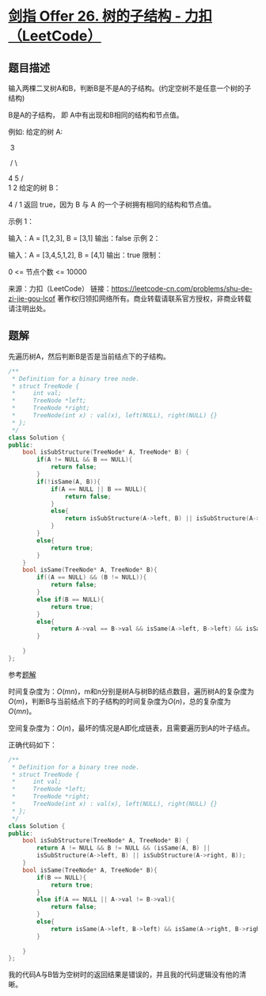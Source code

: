# [剑指 Offer 26. 树的子结构 - 力扣（LeetCode）](https://leetcode-cn.com/problems/shu-de-zi-jie-gou-lcof/)

## 题目描述

输入两棵二叉树A和B，判断B是不是A的子结构。(约定空树不是任意一个树的子结构)

B是A的子结构， 即 A中有出现和B相同的结构和节点值。

例如:
给定的树 A:

​      3

​    /  \

   4   5
  / \
 1   2
给定的树 B：

   4 
  /
 1
返回 true，因为 B 与 A 的一个子树拥有相同的结构和节点值。

示例 1：

输入：A = [1,2,3], B = [3,1]
输出：false
示例 2：

输入：A = [3,4,5,1,2], B = [4,1]
输出：true
限制：

0 <= 节点个数 <= 10000



来源：力扣（LeetCode）
链接：https://leetcode-cn.com/problems/shu-de-zi-jie-gou-lcof
著作权归领扣网络所有。商业转载请联系官方授权，非商业转载请注明出处。



## 题解

先遍历树A，然后判断B是否是当前结点下的子结构。



```cpp
/**
 * Definition for a binary tree node.
 * struct TreeNode {
 *     int val;
 *     TreeNode *left;
 *     TreeNode *right;
 *     TreeNode(int x) : val(x), left(NULL), right(NULL) {}
 * };
 */
class Solution {
public:
    bool isSubStructure(TreeNode* A, TreeNode* B) {
        if(A != NULL && B == NULL){
            return false;
        }
        if(!isSame(A, B)){
            if(A == NULL || B == NULL){
                return false;
            }
            else{
                return isSubStructure(A->left, B) || isSubStructure(A->right, B);
            }
        }
        else{
            return true;
        }
    }
    bool isSame(TreeNode* A, TreeNode* B){
        if((A == NULL) && (B != NULL)){
            return false;
        }
        else if(B == NULL){
            return true;
        }
        else{
            return A->val == B->val && isSame(A->left, B->left) && isSame(A->right, B->right);
        }
        
    }
};
```

参考[题解](https://leetcode-cn.com/problems/shu-de-zi-jie-gou-lcof/solution/mian-shi-ti-26-shu-de-zi-jie-gou-xian-xu-bian-li-p/)

时间复杂度为：$O(mn)$，m和n分别是树A与树B的结点数目，遍历树A的复杂度为$O(m)$，判断B与当前结点下的子结构的时间复杂度为$O(n)$，总的复杂度为$O(mn)$。

空间复杂度为：$O(n)$，最坏的情况是A即化成链表，且需要遍历到A的叶子结点。

正确代码如下：

```cpp
/**
 * Definition for a binary tree node.
 * struct TreeNode {
 *     int val;
 *     TreeNode *left;
 *     TreeNode *right;
 *     TreeNode(int x) : val(x), left(NULL), right(NULL) {}
 * };
 */
class Solution {
public:
    bool isSubStructure(TreeNode* A, TreeNode* B) {
        return A != NULL && B != NULL && (isSame(A, B) || 
        isSubStructure(A->left, B) || isSubStructure(A->right, B));
    }
    bool isSame(TreeNode* A, TreeNode* B){
        if(B == NULL){
            return true;
        }
        else if(A == NULL || A->val != B->val){
            return false;
        }
        else{
            return isSame(A->left, B->left) && isSame(A->right, B->right);
        }
        
    }
};
```

我的代码A与B皆为空树时的返回结果是错误的，并且我的代码逻辑没有他的清晰。